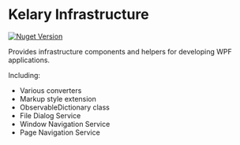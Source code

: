 Kelary Infrastructure
=====================
[![Nuget Version](https://img.shields.io/nuget/v/Kelary.Infrastructure.svg)](https://www.nuget.org/packages/Kelary.Infrastructure)

Provides infrastructure components and helpers for developing WPF applications.

Including:

* Various converters
* Markup style extension
* ObservableDictionary class
* File Dialog Service
* Window Navigation Service
* Page Navigation Service
